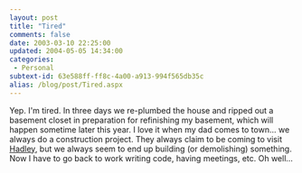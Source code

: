 ```yaml
---
layout: post
title: "Tired"
comments: false
date: 2003-03-10 22:25:00
updated: 2004-05-05 14:34:00
categories:
 - Personal
subtext-id: 63e588ff-ff8c-4a00-a913-994f565db35c
alias: /blog/post/Tired.aspx
---
```



Yep. I'm tired. In three days we re-plumbed the house and ripped out a basement closet in preparation for refinishing my basement, which will happen sometime later this year. I love it when my dad comes to town... we always do a construction project. They always claim to be coming to visit [Hadley](http://www.provost.org/the-kid.asp), but we always seem to end up building (or demolishing) something. Now I have to go back to work writing code, having meetings, etc. Oh well...
